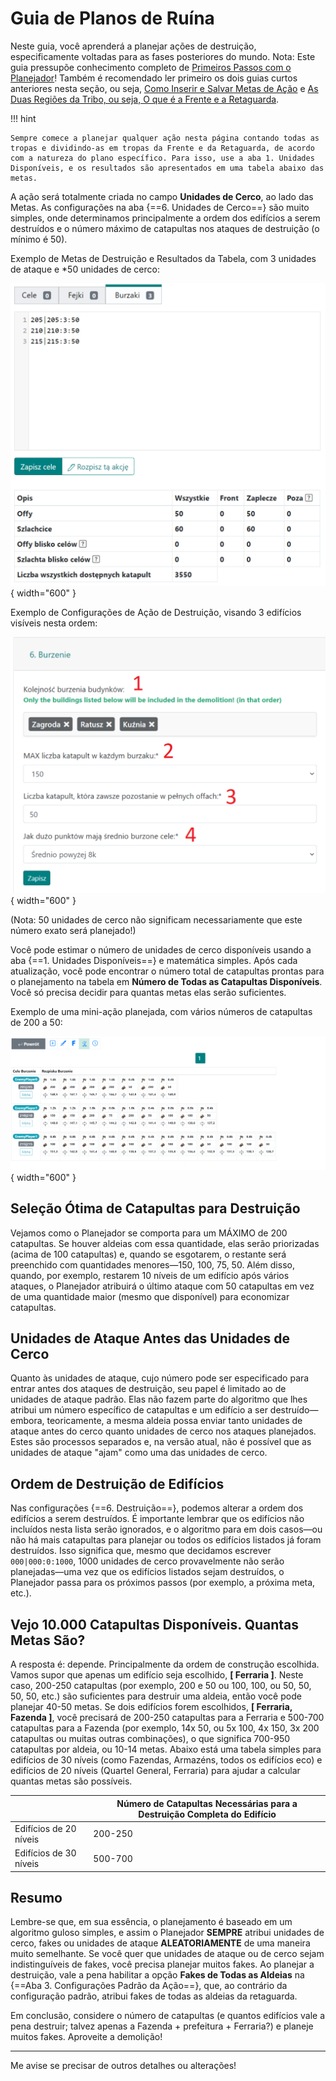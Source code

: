 # Guia de Planos de Ruína

Neste guia, você aprenderá a planejar ações de destruição, especificamente voltadas para as fases posteriores do mundo. Nota: Este guia pressupõe conhecimento completo de [Primeiros Passos com o Planejador](./../first_steps/index.md)! Também é recomendado ler primeiro os dois guias curtos anteriores nesta seção, ou seja, [Como Inserir e Salvar Metas de Ação](./two_regions_of_the_tribe.md) e [As Duas Regiões da Tribo, ou seja, O que é a Frente e a Retaguarda](./two_regions_of_the_tribe.md).

!!! hint

    Sempre comece a planejar qualquer ação nesta página contando todas as tropas e dividindo-as em tropas da Frente e da Retaguarda, de acordo com a natureza do plano específico. Para isso, use a aba 1. Unidades Disponíveis, e os resultados são apresentados em uma tabela abaixo das metas.

A ação será totalmente criada no campo **Unidades de Cerco**, ao lado das Metas. As configurações na aba {==6. Unidades de Cerco==} são muito simples, onde determinamos principalmente a ordem dos edifícios a serem destruídos e o número máximo de catapultas nos ataques de destruição (o mínimo é 50).

Exemplo de Metas de Destruição e Resultados da Tabela, com 3 unidades de ataque e \*50 unidades de cerco:

![alt text](image-24.png){ width="600" }

Exemplo de Configurações de Ação de Destruição, visando 3 edifícios visíveis nesta ordem:

![alt text](image-25.png){ width="600" }

(Nota: 50 unidades de cerco não significam necessariamente que este número exato será planejado!)

Você pode estimar o número de unidades de cerco disponíveis usando a aba {==1. Unidades Disponíveis==} e matemática simples. Após cada atualização, você pode encontrar o número total de catapultas prontas para o planejamento na tabela em **Número de Todas as Catapultas Disponíveis**. Você só precisa decidir para quantas metas elas serão suficientes.

Exemplo de uma mini-ação planejada, com vários números de catapultas de 200 a 50:

![alt text](image-26.png){ width="600" }

## Seleção Ótima de Catapultas para Destruição

Vejamos como o Planejador se comporta para um MÁXIMO de 200 catapultas. Se houver aldeias com essa quantidade, elas serão priorizadas (acima de 100 catapultas) e, quando se esgotarem, o restante será preenchido com quantidades menores—150, 100, 75, 50. Além disso, quando, por exemplo, restarem 10 níveis de um edifício após vários ataques, o Planejador atribuirá o último ataque com 50 catapultas em vez de uma quantidade maior (mesmo que disponível) para economizar catapultas.

## Unidades de Ataque Antes das Unidades de Cerco

Quanto às unidades de ataque, cujo número pode ser especificado para entrar antes dos ataques de destruição, seu papel é limitado ao de unidades de ataque padrão. Elas não fazem parte do algoritmo que lhes atribui um número específico de catapultas e um edifício a ser destruído—embora, teoricamente, a mesma aldeia possa enviar tanto unidades de ataque antes do cerco quanto unidades de cerco nos ataques planejados. Estes são processos separados e, na versão atual, não é possível que as unidades de ataque "ajam" como uma das unidades de cerco.

## Ordem de Destruição de Edifícios

Nas configurações {==6. Destruição==}, podemos alterar a ordem dos edifícios a serem destruídos. É importante lembrar que os edifícios não incluídos nesta lista serão ignorados, e o algoritmo para em dois casos—ou não há mais catapultas para planejar ou todos os edifícios listados já foram destruídos. Isso significa que, mesmo que decidamos escrever `000|000:0:1000`, 1000 unidades de cerco provavelmente não serão planejadas—uma vez que os edifícios listados sejam destruídos, o Planejador passa para os próximos passos (por exemplo, a próxima meta, etc.).

## Vejo 10.000 Catapultas Disponíveis. Quantas Metas São?

A resposta é: depende. Principalmente da ordem de construção escolhida. Vamos supor que apenas um edifício seja escolhido, **[ Ferraria ]**. Neste caso, 200-250 catapultas (por exemplo, 200 e 50 ou 100, 100, ou 50, 50, 50, 50, etc.) são suficientes para destruir uma aldeia, então você pode planejar 40-50 metas. Se dois edifícios forem escolhidos, **[ Ferraria, Fazenda ]**, você precisará de 200-250 catapultas para a Ferraria e 500-700 catapultas para a Fazenda (por exemplo, 14x 50, ou 5x 100, 4x 150, 3x 200 catapultas ou muitas outras combinações), o que significa 700-950 catapultas por aldeia, ou 10-14 metas. Abaixo está uma tabela simples para edifícios de 30 níveis (como Fazendas, Armazéns, todos os edifícios eco) e edifícios de 20 níveis (Quartel General, Ferraria) para ajudar a calcular quantas metas são possíveis.

|                        | Número de Catapultas Necessárias para a Destruição Completa do Edifício |
| ---------------------- | ----------------------------------------------------------------------- |
| Edifícios de 20 níveis | 200-250                                                                 |
| Edifícios de 30 níveis | 500-700                                                                 |

## Resumo

Lembre-se que, em sua essência, o planejamento é baseado em um algoritmo guloso simples, e assim o Planejador **SEMPRE** atribui unidades de cerco, fakes ou unidades de ataque **ALEATORIAMENTE** de uma maneira muito semelhante. Se você quer que unidades de ataque ou de cerco sejam indistinguíveis de fakes, você precisa planejar muitos fakes. Ao planejar a destruição, vale a pena habilitar a opção **Fakes de Todas as Aldeias** na {==Aba 3. Configurações Padrão da Ação==}, que, ao contrário da configuração padrão, atribui fakes de todas as aldeias da retaguarda.

Em conclusão, considere o número de catapultas (e quantos edifícios vale a pena destruir; talvez apenas a Fazenda + prefeitura + Ferraria?) e planeje muitos fakes. Aproveite a demolição!

---

Me avise se precisar de outros detalhes ou alterações!
